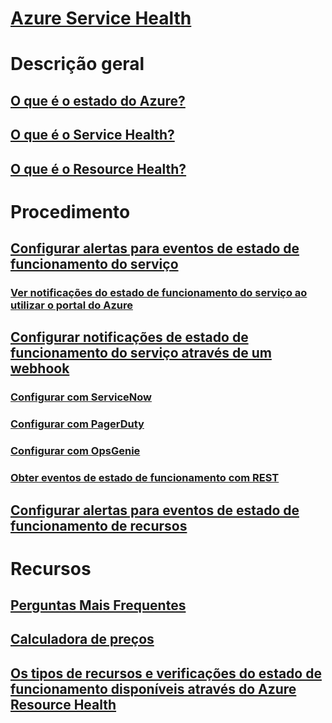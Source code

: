 # [Azure Service Health](index.md)

# Descrição geral
## [O que é o estado do Azure?](azure-status-overview.md)
## [O que é o Service Health?](service-health-overview.md)
## [O que é o Resource Health?](resource-health-overview.md)
# Procedimento
## [Configurar alertas para eventos de estado de funcionamento do serviço](../monitoring-and-diagnostics/monitoring-activity-log-alerts-on-service-notifications.md?toc=%2fazure%2fservice-health%2ftoc.json)
### [Ver notificações do estado de funcionamento do serviço ao utilizar o portal do Azure](../monitoring-and-diagnostics/monitoring-service-notifications.md?toc=%2fazure%2fservice-health%2ftoc.json)
## [Configurar notificações de estado de funcionamento do serviço através de um webhook](service-health-alert-webhook-guide.md)
### [Configurar com ServiceNow](service-health-alert-webhook-servicenow.md)
### [Configurar com PagerDuty](service-health-alert-webhook-pagerduty.md)
### [Configurar com OpsGenie](service-health-alert-webhook-opsgenie.md)
### [Obter eventos de estado de funcionamento com REST](service-health-rest.md)
## [Configurar alertas para eventos de estado de funcionamento de recursos](resource-health-alert-arm-template-guide.md) 
# Recursos
## [Perguntas Mais Frequentes](resource-health-faq.md)
## [Calculadora de preços](https://azure.microsoft.com/pricing/calculator/)
## [Os tipos de recursos e verificações do estado de funcionamento disponíveis através do Azure Resource Health](resource-health-checks-resource-types.md)